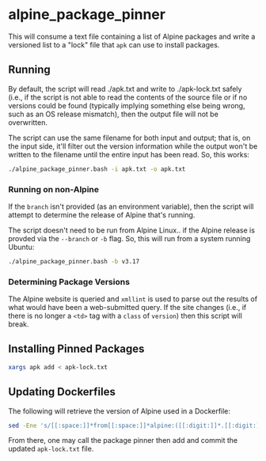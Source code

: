 # alpine\_package\_pinner

This will consume a text file containing a list of Alpine packages
and write a versioned list to a "lock" file that `apk` can use to
install packages.

## Running

By default, the script will read ./apk.txt and write to ./apk-lock.txt
safely (i.e., if the script is not able to read the contents of the
source file or if no versions could be found (typically implying
something else being wrong, such as an OS release mismatch), then
the output file will not be overwritten.

The script can use the same filename for both input and output;
that is, on the input side, it'll filter out the version information
while the output won't be written to the filename until the entire
input has been read.  So, this works:

```bash
./alpine_package_pinner.bash -i apk.txt -o apk.txt
```

### Running on non-Alpine

If the `branch` isn't provided (as an environment variable), then the
script will attempt to determine the release of Alpine that's running.

The script doesn't need to be run from Alpine Linux.. if the Alpine
release is provded via the `--branch` or `-b` flag.  So, this
will run from a system running Ubuntu:

```bash
./alpine_package_pinner.bash -b v3.17
```

### Determining Package Versions

The Alpine website is queried and `xmllint` is used to parse out
the results of what would have been a web-submitted query.  If
the site changes (i.e., if there is no longer a `<td>` tag with
a `class` of `version`) then this script will break.

## Installing Pinned Packages

```bash
xargs apk add < apk-lock.txt 
```

## Updating Dockerfiles

The following will retrieve the version of Alpine used in a Dockerfile:

```bash
sed -Ene 's/[[:space:]]*from[[:space:]]*alpine:([[:digit:]]*.[[:digit:]]*).*/v\1/Ip' < Dockerfile
```

From there, one may call the package pinner then add and commit the
updated `apk-lock.txt` file.
